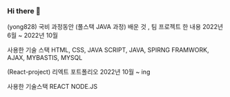 ### Hi there 👋

(yong828)
국비 과정동안 (풀스택 JAVA 과정) 배운 것 , 팀 프로젝트 한 내용
2022년 6월 ~ 2022년 10월

사용한 기술 스택
HTML,
CSS,
JAVA SCRIPT,
JAVA,
SPIRNG FRAMWORK,
AJAX,
MYBASTIS,
MYSQL


(React-project)
리엑트 포트폴리오
2022년 10월 ~ ing

사용한 기술스택
REACT
NODE.JS
